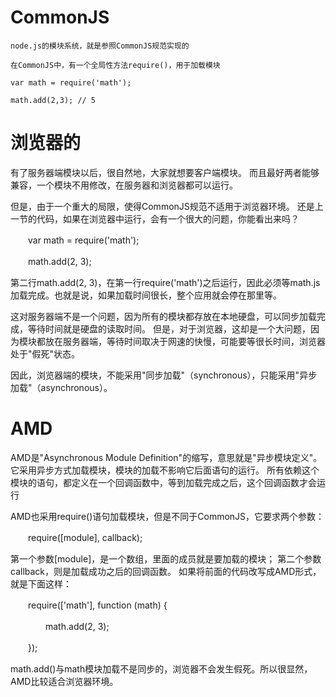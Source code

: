 



# CommonJS

    node.js的模块系统，就是参照CommonJS规范实现的

    在CommonJS中，有一个全局性方法require()，用于加载模块
    
    var math = require('math');
    
    math.add(2,3); // 5



# 浏览器的

有了服务器端模块以后，很自然地，大家就想要客户端模块。
而且最好两者能够兼容，一个模块不用修改，在服务器和浏览器都可以运行。

但是，由于一个重大的局限，使得CommonJS规范不适用于浏览器环境。
还是上一节的代码，如果在浏览器中运行，会有一个很大的问题，你能看出来吗？

　　var math = require('math');

　　math.add(2, 3);

第二行math.add(2, 3)，在第一行require('math')之后运行，因此必须等math.js加载完成。也就是说，如果加载时间很长，整个应用就会停在那里等。

这对服务器端不是一个问题，因为所有的模块都存放在本地硬盘，可以同步加载完成，等待时间就是硬盘的读取时间。
但是，对于浏览器，这却是一个大问题，因为模块都放在服务器端，等待时间取决于网速的快慢，可能要等很长时间，浏览器处于"假死"状态。

因此，浏览器端的模块，不能采用"同步加载"（synchronous），只能采用"异步加载"（asynchronous）。


# AMD

AMD是"Asynchronous Module Definition"的缩写，意思就是"异步模块定义"。
它采用异步方式加载模块，模块的加载不影响它后面语句的运行。
所有依赖这个模块的语句，都定义在一个回调函数中，等到加载完成之后，这个回调函数才会运行



AMD也采用require()语句加载模块，但是不同于CommonJS，它要求两个参数：

　　require([module], callback);

第一个参数[module]，是一个数组，里面的成员就是要加载的模块；
第二个参数callback，则是加载成功之后的回调函数。
如果将前面的代码改写成AMD形式，就是下面这样：

　　require(['math'], function (math) {

　　　　math.add(2, 3);

　　});

math.add()与math模块加载不是同步的，浏览器不会发生假死。所以很显然，AMD比较适合浏览器环境。